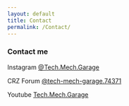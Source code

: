 ```yaml
---
layout: default
title: Contact
permalink: /Contact/
---
```


### Contact me

Instagram [@Tech.Mech.Garage](https://www.instagram.com/Tech.Mech.Garage/)

CRZ Forum [@tech-mech-garage.74371](https://www.crzforum.com/members/tech-mech-garage.74371/)

Youtube [Tech.Mech.Garage](https://www.youtube.com/channel/UCJIyuCOFiA1jl6TPRxA2P3A)
